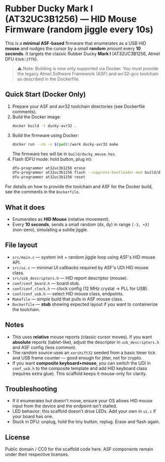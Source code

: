 
# Rubber Ducky Mark I (AT32UC3B1256) — HID Mouse Firmware (random jiggle every 10s)

This is a **minimal ASF-based** firmware that enumerates as a USB HID **mouse** and nudges the cursor by a small **random** amount every **10 seconds**. It targets the classic Rubber Ducky **Mark I** (AT32UC3B1256, Atmel DFU `03eb:2ff6`).

> ⚠️ Note: Building is now only supported via Docker. You must provide the legacy Atmel Software Framework (ASF) and avr32-gcc toolchain as described in the Dockerfile.

## Quick Start (Docker Only)

1. Prepare your ASF and avr32 toolchain directories (see Dockerfile comments).
2. Build the Docker image:
   ```sh
   docker build -t ducky-avr32 .
   ```
3. Build the firmware using Docker:
   ```sh
   docker run --rm -v $(pwd):/work ducky-avr32 make
   ```
   The firmware hex will be in `build/ducky_mouse.hex`.
4. Flash (DFU mode: hold button, plug in):
   ```sh
   dfu-programmer at32uc3b1256 erase
   dfu-programmer at32uc3b1256 flash --suppress-bootloader-mem build/ducky_mouse.hex
   dfu-programmer at32uc3b1256 reset
   ```

For details on how to provide the toolchain and ASF for the Docker build, see the comments in the `Dockerfile`.

## What it does
- Enumerates as **HID Mouse** (relative movement).
- Every **10 seconds**, sends a small random (dx, dy) in range `[-3, +3]` (non-zero), simulating a subtle jiggle.

## File layout
- `src/main.c` — system init + random jiggle loop using ASF's HID mouse API.
- `src/ui.c` — minimal UI callbacks required by ASF's UDI HID mouse class.
- `src/usb_descriptors.h` — HID report descriptor (mouse).
- `conf/conf_board.h` — board stub.
- `conf/conf_clock.h` — clock config (12 MHz crystal -> PLL for USB).
- `conf/conf_usb.h` — select HID mouse class, endpoints.
- `Makefile` — simple build that pulls in ASF mouse class.
- `Dockerfile` — **stub** showing expected layout if you want to containerize the toolchain.

## Notes
- This uses **relative** mouse reports (classic cursor moves). If you want **absolute** reports (tablet-like), adjust the descriptor in `usb_descriptors.h` and ASF config (less common).
- The random source uses an `xorshift32` seeded from a basic timer tick and USB frame counter — good enough for jitter, not for crypto.
- If you want **composite keyboard+mouse**, you can switch the UDI in `conf_usb.h` to the composite template and add HID keyboard class (requires extra glue). This scaffold keeps it mouse-only for clarity.

## Troubleshooting
- If it enumerates but doesn't move, ensure your OS allows HID mouse input from the device and the endpoint isn't stalled.
- LED behavior: this scaffold doesn't drive LEDs. Add your own in `ui.c` if your board has one.
- Stuck in DFU: unplug, hold the tiny button, replug. Erase and flash again.

## License
Public domain / CC0 for the scaffold code here. ASF components remain under their respective licenses.
